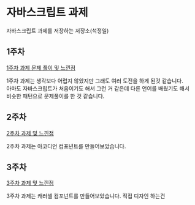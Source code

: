 # 자바스크립트 과제

자바스크립트 과제를 저장하는 저장소(석정일)

## 1주차

[1주차 과제 문제 풀이 및 느낀점](./week_1/README.md)

1주차 과제는 생각보다 어렵지 않았지만 그래도 여러 도전을 하게 된것 같습니다.  
아마도 자바스크립트가 처음이기도 해서 그런 거 같은데 다른 언어를 배웠기도 해서  
비슷한 패턴으로 문제풀이를 한 것 같습니다.

## 2주차

[2주차 과제 및 느낀점](./week_2/README.md)

2주차 과제는 아코디언 컴포넌트를 만들어보았습니다.

## 3주차

[3주차 과제 및 느낀점](./week_3/README.md)

3주차 과제는 캐러셀 컴포넌트를 만들어보았습니다.
직접 디자인 하는건

